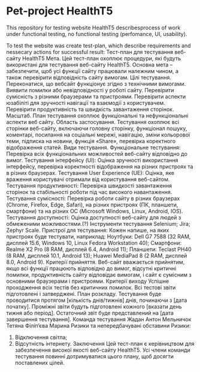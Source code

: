# Pet-project HealthT5
This repository for testing website HealthT5 describesprocess of work under functional testing, no functional testing (perfomance, UI, usability).

To test the website was create test-plan, which describe requirements and nessecary actions for successful result:
Тест-план для тестування веб-сайту HealthT5
Мета.
Цей тест-план охоплює процедури, які будуть використані для тестування веб-сайту HealthT5. 
Основна мета – забезпечити, щоб усі функції сайту працювали належним чином, а також перевірити відповідність сайту вимогам.
Цілі тестування.
Переконатися, що вебсайт функціонує згідно з технічними вимогами.
Виявити помилки або невідповідності у роботі сайту.
Перевірити сумісність з різними браузерами та пристроями.
Перевірити аспекти юзабіліті для зручності навігації та взаємодії з користувачем.
Перевірити продуктивність та швидкість завантаження сторінок.
Масштаб.
План тестування охоплює функціональні та нефункціональні аспекти веб сайту. 
Область застосування. 
Тестування охоплює всі сторінки веб-сайту, включаючи головну сторінку, функціонал пошуку, коментарі, посилання на соціальні мережі, навігацію, зміни кольорової теми, підписка на новини, функція «Share», перевірка коректного відображення статей.
Види тестування.
Функціональне тестування: Перевірка всіх функціональних можливостей веб-сайту відповідно до вимог.
Тестування інтерфейсу (UI): Оцінка зручності використання інтерфейсу, перевірка коректності відображення на різних пристроях та в різних браузерах.
Тестування User Experience (UE): Оцінка, яке враження користувачі отримали від користування веб-сайтом.
Тестування продуктивності: Перевірка швидкості завантаження сторінок та стабільності роботи під час високого навантаження.
Тестування сумісності: Перевірка роботи сайту в різних браузерах (Chrome, Firefox, Edge, Safari), на різних пристроях (ПК, планшети, смартфони) та на різних ОС (Microsoft Windows, Linux, Android, IOS).
Тестування доступності: Оцінка доступності веб-сайту для людей з обмеженими можливостями.(?)
Інструменти тестування
Selenium;
Jira;
Zephyr Scale.
Пристрої для тестування:
Кожен напише, на яких пристроях буде тестувати, наприклад:
Ноутбуки: Dell G7 7588 (32 RAM, дисплей 15.6, Windows 10, Linux Fedora Workstation 40); 
Смартфони: Realme X2 Pro (8 RAM, дисплей 6.4, Android 11);
Планшети: Teclast PH40 (8 RAM, дисплей 10.1, Android 13); Huawei MediaPad 8 (2 RAM, дисплей 8.0, Android 9).
Критерії прийняття. 
Веб-сайт вважається прийнятим, якщо всі функції працюють відповідно до вимог, відсутні критичні помилки, продуктивність сайту відповідає вимогам, і сайт є  сумісним з основними браузерами і пристроями.
Критерії виходу
Успішне проходження всіх тестів без критичних помилок.
Всі тестові звіти підготовлені і затверджені.
План розкладу. 
Тестування буде проводитися протягом [кількість днів/тижнів] днів, починаючи з [дата початку]. Проміжні звіти будуть підготовлені кожного [вказати день тижня або період]. Остаточний звіт буде представлений на [дата завершення тестування].
Команда тестування
Жадан Антон
Мельничок Тетяна
Філіп’єва Марина
 Ризики та непередбачувані обставини
Ризики:
1. Відключення світла;
2. Відсутність інтернету.
 Заключення Цей тест-план є керівництвом для забезпечення високої якості веб-сайту HealthT5. Усі члени команди тестування повинні дотримуватися цього плану, щоб досягти поставлених цілей.

